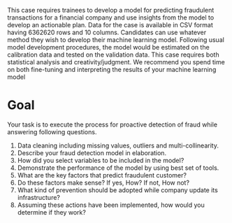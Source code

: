 This case requires trainees to develop a model for predicting fraudulent transactions for a 
financial company and use insights from the model to develop an actionable plan. Data for the 
case is available in CSV format having 6362620 rows and 10 columns.
Candidates can use whatever method they wish to develop their machine learning model. 
Following usual model development procedures, the model would be estimated on the 
calibration data and tested on the validation data. This case requires both statistical analysis and 
creativity/judgment. We recommend you spend time on both fine-tuning and interpreting the 
results of your machine learning model

# Goal
Your task is to execute the process for proactive detection of fraud while answering following 
questions.
1. Data cleaning including missing values, outliers and multi-collinearity. 
2. Describe your fraud detection model in elaboration. 
3. How did you select variables to be included in the model?
4. Demonstrate the performance of the model by using best set of tools. 
5. What are the key factors that predict fraudulent customer? 
6. Do these factors make sense? If yes, How? If not, How not? 
7. What kind of prevention should be adopted while company update its infrastructure?
8. Assuming these actions have been implemented, how would you determine if they work?
